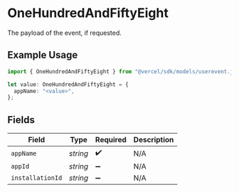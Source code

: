 # OneHundredAndFiftyEight

The payload of the event, if requested.

## Example Usage

```typescript
import { OneHundredAndFiftyEight } from "@vercel/sdk/models/userevent.js";

let value: OneHundredAndFiftyEight = {
  appName: "<value>",
};
```

## Fields

| Field              | Type               | Required           | Description        |
| ------------------ | ------------------ | ------------------ | ------------------ |
| `appName`          | *string*           | :heavy_check_mark: | N/A                |
| `appId`            | *string*           | :heavy_minus_sign: | N/A                |
| `installationId`   | *string*           | :heavy_minus_sign: | N/A                |